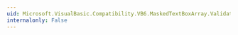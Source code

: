 ```yaml
---
uid: Microsoft.VisualBasic.Compatibility.VB6.MaskedTextBoxArray.Validating
internalonly: False
---
```

